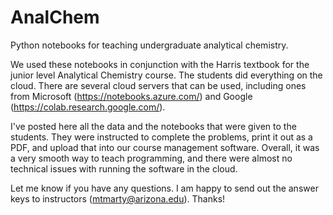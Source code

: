 # AnalChem
Python notebooks for teaching undergraduate analytical chemistry.

We used these notebooks in conjunction with the Harris textbook for the junior level Analytical Chemistry course. The students did everything on the cloud. There are several cloud servers that can be used, including ones from Microsoft (https://notebooks.azure.com/) and Google (https://colab.research.google.com/). 

I've posted here all the data and the notebooks that were given to the students. They were instructed to complete the problems, print it out as a PDF, and upload that into our course management software. Overall, it was a very smooth way to teach programming, and there were almost no technical issues with running the software in the cloud. 

Let me know if you have any questions. I am happy to send out the answer keys to instructors (mtmarty@arizona.edu). Thanks!
